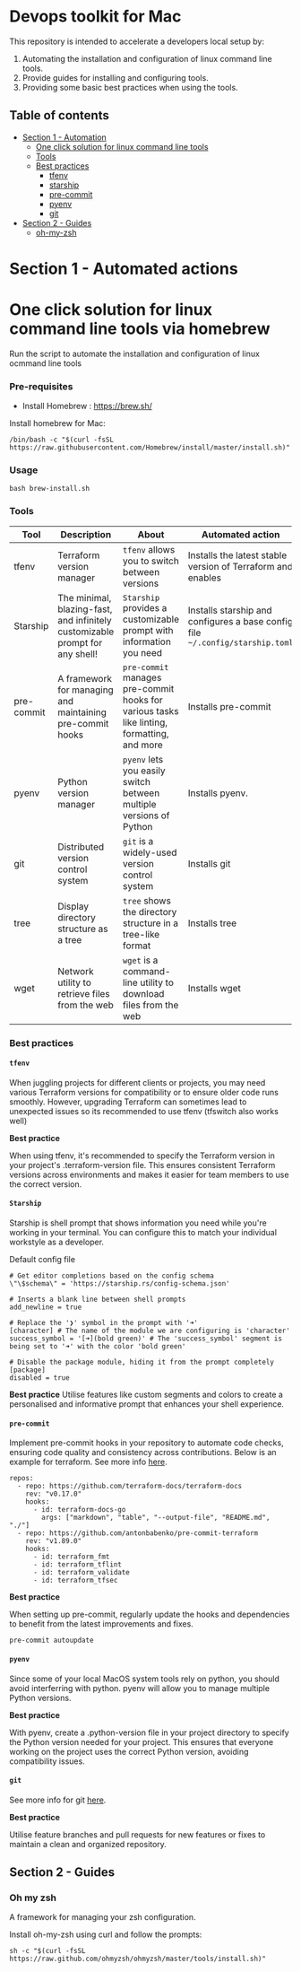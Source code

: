 # Devops toolkit for Mac

This repository is intended to accelerate a developers local setup by:
1. Automating the installation and configuration of linux command line tools.
2. Provide guides for installing and configuring tools.
3. Providing some basic best practices when using the tools.

## Table of contents
- [Section 1 - Automation](#section-1---automated-actions)
  - [One click solution for linux command line tools](#one-click-solution-for-linux-command-line-tools-via-homebrew)
  - [Tools](#tools)
  - [Best practices](#best-practices)
    - [tfenv](#tfenv)
    - [starship](#starship)
    - [pre-commit](#pre-commit)
    - [pyenv](#pyenv)
    - [git](#git)
- [Section 2 - Guides](#section-2---guides)
  - [oh-my-zsh](#oh-my-zsh)


# Section 1 - Automated actions 

# One click solution for linux command line tools via homebrew
Run the script to automate the installation and configuration of linux ocmmand line tools

### Pre-requisites 
- Install Homebrew : https://brew.sh/

Install homebrew for Mac:

```
/bin/bash -c "$(curl -fsSL https://raw.githubusercontent.com/Homebrew/install/master/install.sh)"
```

### Usage
```
bash brew-install.sh
```

### Tools
| Tool     | Description                                                                      | About                                                                       | Automated action                     |
|----------|----------------------------------------------------------------------------------|------------------------------------------------------------------------------|----------------------------------|
| tfenv    | Terraform version manager                                                        | `tfenv` allows you to switch between versions                                | Installs the latest stable version of Terraform and enables |
| Starship | The minimal, blazing-fast, and infinitely customizable prompt for any shell!     | `Starship` provides a customizable prompt with information you need          | Installs starship and configures a base config file `~/.config/starship.toml` |
| pre-commit| A framework for managing and maintaining pre-commit hooks                       | `pre-commit` manages pre-commit hooks for various tasks like linting, formatting, and more | Installs pre-commit|
| pyenv    | Python version manager                                                            | `pyenv` lets you easily switch between multiple versions of Python            | Installs pyenv. |
| git      | Distributed version control system                                                | `git` is a widely-used version control system                                | Installs git |
| tree     | Display directory structure as a tree                                            | `tree` shows the directory structure in a tree-like format                   | Installs tree |
| wget     | Network utility to retrieve files from the web                                   | `wget` is a command-line utility to download files from the web              | Installs wget |


### Best practices

#### `tfenv`

When juggling projects for different clients or projects, you may need various Terraform versions for compatibility or to ensure older code runs smoothly. However, upgrading Terraform can sometimes lead to unexpected issues so its recommended to use tfenv (tfswitch also works well)

**Best practice**

When using tfenv, it's recommended to specify the Terraform version in your project's .terraform-version file. This ensures consistent Terraform versions across environments and makes it easier for team members to use the correct version.

#### `Starship`
Starship is shell prompt that shows information you need while you're working in your terminal. You can configure this to match your individual workstyle as a developer.

Default config file

```
# Get editor completions based on the config schema
\"\$schema\" = 'https://starship.rs/config-schema.json'

# Inserts a blank line between shell prompts
add_newline = true

# Replace the '❯' symbol in the prompt with '➜'
[character] # The name of the module we are configuring is 'character'
success_symbol = '[➜](bold green)' # The 'success_symbol' segment is being set to '➜' with the color 'bold green'

# Disable the package module, hiding it from the prompt completely
[package]
disabled = true
```

**Best practice**
Utilise features like custom segments and colors to create a personalised and informative prompt that enhances your shell experience.

#### `pre-commit`

Implement pre-commit hooks in your repository to automate code checks, ensuring code quality and consistency across contributions. Below is an example for terraform. See more info [here](https://pre-commit.com/).

```
repos:
  - repo: https://github.com/terraform-docs/terraform-docs
    rev: "v0.17.0"
    hooks:
      - id: terraform-docs-go
        args: ["markdown", "table", "--output-file", "README.md", "./"]
  - repo: https://github.com/antonbabenko/pre-commit-terraform
    rev: "v1.89.0"
    hooks:
      - id: terraform_fmt
      - id: terraform_tflint
      - id: terraform_validate
      - id: terraform_tfsec

```

**Best practice**

When setting up pre-commit, regularly update the hooks and dependencies to benefit from the latest improvements and fixes.

```
pre-commit autoupdate
```

#### `pyenv`

Since some of your local MacOS system tools rely on python, you should avoid interferring with python. pyenv will allow you to manage multiple Python versions.

**Best practice**

With pyenv, create a .python-version file in your project directory to specify the Python version needed for your project. This ensures that everyone working on the project uses the correct Python version, avoiding compatibility issues.

#### `git`
See more info for git [here](https://docs.github.com/en/get-started/using-git).

**Best practice**

Utilise feature branches and pull requests for new features or fixes to maintain a clean and organized repository.


## Section 2 - Guides

### Oh my zsh

A framework for managing your zsh configuration. 

Install oh-my-zsh using curl and follow the prompts:

```
sh -c "$(curl -fsSL https://raw.github.com/ohmyzsh/ohmyzsh/master/tools/install.sh)"
```
